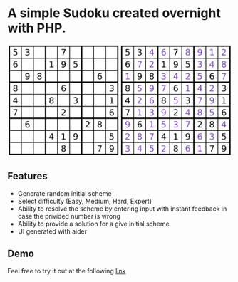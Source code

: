 # A simple Sudoku created overnight with PHP.

![alt text](images/sudoku.png "Sudoku")

## Features
- Generate random initial scheme
- Select difficulty (Easy, Medium, Hard, Expert)
- Ability to resolve the scheme by entering input with instant feedback in case the privided number is wrong
- Ability to provide a solution for a give initial scheme
- UI generated with aider

## Demo
Feel free to try it out at the following [link](https://ironhackable.com/sudoku&target=_blank)
